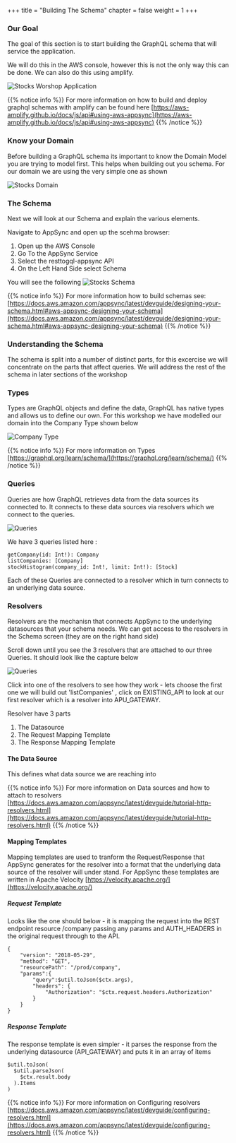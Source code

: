 +++
title = "Building The Schema"
chapter = false
weight = 1
+++

### Our Goal
The goal of this section is to start building the GraphQL schema that will service the application.

We will do this in the AWS console, however this is not the only way this can be done.  We can also do this using amplify.

![Stocks Worshop Application](/images/architecture/Arch2.png)


{{% notice info %}}
For more information on how to build and deploy graphql schemas with amplify can be found here [https://aws-amplify.github.io/docs/js/api#using-aws-appsync](https://aws-amplify.github.io/docs/js/api#using-aws-appsync)
{{% /notice %}}

### Know your Domain
Before building a GraphQL schema its important to know the Domain Model you are trying to model first.  This helps when building out you schema.  For our domain we are using the very simple one as shown

![Stocks Domain](/images/DataModel.png)


### The Schema

Next we will look at our Schema and explain the various elements.

Navigate to AppSync and open up the scehma browser:

1. Open up the AWS Console
2. Go To the AppSync Service
3. Select the resttogql-appsync API
3. On the Left Hand Side select Schema

You will see the following
![Stocks Schema](/images/Schema.png)

{{% notice info %}}
For more information how to build schemas see: [https://docs.aws.amazon.com/appsync/latest/devguide/designing-your-schema.html#aws-appsync-designing-your-schema](https://docs.aws.amazon.com/appsync/latest/devguide/designing-your-schema.html#aws-appsync-designing-your-schema)
{{% /notice %}}


### Understanding the Schema

The schema is split into a number of distinct parts, for this excercise we will concentrate on the parts that affect queries. We will address the rest of the schema in later sections of the workshop

### Types
Types are GraphQL objects and define the data, GraphQL has native types and allows us to define our own. For this workshop we have modelled our domain into the Company Type shown below

![Company Type](/images/CompanyType.png)

{{% notice info %}}
For more information on Types [https://graphql.org/learn/schema/](https://graphql.org/learn/schema/)
{{% /notice %}}

### Queries

Queries are how GraphQL retrieves data from the data sources its connected to.  It connects to these data sources via resolvers which we connect to the queries.  

![Queries](/images/Queries.png)

We have 3 queries listed here :

```tsx
getCompany(id: Int!): Company
listCompanies: [Company]
stockHistogram(company_id: Int!, limit: Int!): [Stock]

```

Each of these Queries are connected to a resolver which in turn connects to an underlying data source.  


### Resolvers
Resolvers are the mechanisn that connects AppSync to the underlying datasources that your schema needs.  We can get access to the resolvers in the Schema screen (they are on the right hand side)

Scroll down until you see the 3 resolvers that are attached to our three Queries. It should look like the capture below

![Queries](/images/resolvers.png)

Click into one of the resolvers to see how they work - lets choose the first one we will build out 'listCompanies' , click on EXISTING_API to look at our first resolver which is a resolver into APU_GATEWAY.

Resolver have 3 parts 

1. The Datasource
2. The Request Mapping Template
3. The Response Mapping Template

#### The Data Source
This defines what data source we are reaching into 

{{% notice info %}}
For more information on Data sources and how to attach to resolvers [https://docs.aws.amazon.com/appsync/latest/devguide/tutorial-http-resolvers.html](https://docs.aws.amazon.com/appsync/latest/devguide/tutorial-http-resolvers.html)
{{% /notice %}}


#### Mapping Templates
Mapping templates are used to tranform the Request/Response that AppSync generates for the resolver into a format that the underlying data source of the resolver will under stand.  For AppSync these templates are written in Apache Velocity 
[https://velocity.apache.org/](https://velocity.apache.org/)

##### Request Template
Looks like the one should below - it is mapping the request into the REST endpoint resource /company passing any params and AUTH_HEADERS in the original request through to the API.

```vtl
{
    "version": "2018-05-29",
    "method": "GET", 
    "resourcePath": "/prod/company",
    "params":{
        "query":$util.toJson($ctx.args),
        "headers": {
            "Authorization": "$ctx.request.headers.Authorization"
        }
    }
}

```

##### Response Template
The response template is even simpler - it parses the response from the underlying datasource (API_GATEWAY) and puts it in an array of items

```vtl
$util.toJson(
  $util.parseJson(
  	$ctx.result.body
  ).Items
)
```
{{% notice info %}}
For more information on Configuring resolvers [https://docs.aws.amazon.com/appsync/latest/devguide/configuring-resolvers.html](https://docs.aws.amazon.com/appsync/latest/devguide/configuring-resolvers.html)
{{% /notice %}}










